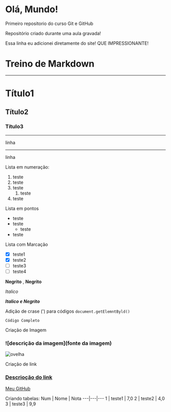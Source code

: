 # Olá, Mundo!
Primeiro repositorio do curso Git e GitHub

Repositório criado durante uma aula gravada!

Essa linha eu adicionei diretamente do site! QUE IMPRESSIONANTE!

# Treino de Markdown

---

# Título1
## Título2
### Título3

---
linha
***
linha

Lista em numeração:
1. teste
2. teste
90. teste
    1. teste
8. teste

Lista em pontos
* teste
* teste
  * teste
* teste
  
Lista com Marcação
- [x] teste1
- [x] teste2
- [ ] teste3
- [ ] teste4

**Negrito** , __Negrito__

*Italico*

__*Italico e Negrito*__

Adição de crase (') para códigos `document.getElemntByld()`

```
Código Completo

```


Criação de Imagem
### ![descrição da imagem](fonte da imagem)
![ovelha](https://github.com/user-attachments/assets/cf498a61-6859-42a6-b91a-34e73aa93c4d)

Criação de link
### [Descrioção do link](link)
[Meu GitHub](https://github.com/Felipe-Shimizu)

Criando tabelas:
Num | Nome | Nota
---|---|---
1 | teste1 | 7,0
2 | teste2 | 4,0
3 | teste3 | 9,9

